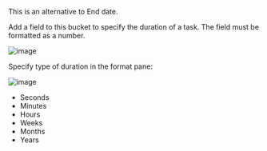 This is an alternative to End date.

Add a field to this bucket to specify the duration of a task. The field must be formatted as a number.

![image](https://github.com/Profitbase/PowerBI-visuals-Gantt/assets/82056309/0a4ae5dc-43b3-4c4c-ad99-a3eea74a35f9)


Specify type of duration in the format pane:

![image](https://github.com/Profitbase/PowerBI-visuals-Gantt/assets/82056309/45e58cd8-40eb-4979-9830-fccce01362a9)


* Seconds
* Minutes
* Hours
* Weeks
* Months
* Years


